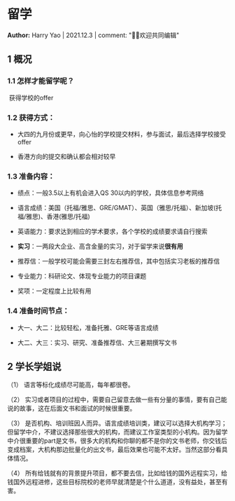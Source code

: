 # 留学

**Author:** Harry Yao | 2021.12.3 |  comment: "👏🏻欢迎共同编辑"

## 1 概况

### 1.1 怎样才能留学呢？

​        获得学校的offer

### 1.2 获得方式：

- 大四的九月份或更早，向心怡的学校提交材料，参与面试，最后选择学校接受offer

- 香港方向的提交和确认都会相对较早

### 1.3 准备内容：

- 绩点：一般3.5以上有机会进入QS 30以内的学校，具体信息参考网络

- 语言成绩：美国（托福/雅思、GRE/GMAT）、英国（雅思/托福）、新加坡(托福/雅思)、香港(雅思/托福)

- 英语能力：要求达到相应的学术要求，各个学校的成绩要求请自行搜索

- **实习**：一两段大企业、高含金量的实习，对于留学来说**很有用**

- 推荐信：一般学校可能会需要三封左右推荐信，其中包括实习老板的推荐信

- 专业能力：科研论文、体现专业能力的项目课题

- 奖项：一定程度上比较有用

### 1.4 准备时间节点：

- 大一、大二：比较轻松，准备托雅、GRE等语言成绩

- 大二、大三：实习、研究、准备推荐信、大三暑期撰写文书

## 2 学长学姐说

（1） 语言等标化成绩尽可能高，每年都很卷。

（2） 实习或者项目的过程中，需要自己留意去做一些有分量的事情，要有自己能说的故事，这在后面文书和面试的时候很重要。

（3） 是否机构、培训班因人而异。语言成绩培训类，建议可以选择大机构学习；但留学中介，不建议选择那些很大的机构，而建议工作室类型的小机构。因为留学中介很重要的part是文书，很多大的机构和你聊的都不是你的文书老师，你交钱后变成档案，大机构那边批量化的出文书，最后效果也可能不太好。当然这部分看具体情况。

（4） 所有给钱就有的背景提升项目，都不要去信，比如给钱的国外远程实习，给钱国外远程进修，这些目标院校的老师早就清楚是个什么道道，没有益处，甚至有害。
